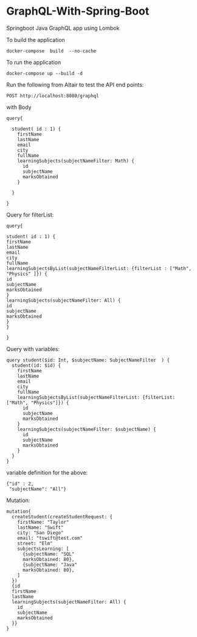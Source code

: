 # GraphQL-With-Spring-Boot
Springboot Java GraphQL app using Lombok

To build the application
```
docker-compose  build  --no-cache 
```
To run the application

```
docker-compose up --build -d   
```


Run the following from Altair to test the API end points:

```
POST http://localhost:8080/graphql
```
with Body

```
query{
 
  student( id : 1) {
    firstName
    lastName
    email
    city
    fullName
    learningSubjects(subjectNameFilter: Math) {
      id
      subjectName
      marksObtained
    }
  
  }

}
```

Query for filterList:

```
query{

student( id : 1) {
firstName
lastName
email
city
fullName
learningSubjectsByList(subjectNameFilterList: {filterList : ["Math", "Physics" ]}) {
id
subjectName
marksObtained
}
learningSubjects(subjectNameFilter: All) {
id
subjectName
marksObtained
}
}

}
```

Query with variables:

```
query student($id: Int, $subjectName: SubjectNameFilter  ) {
  student(id: $id) {
    firstName
    lastName
    email
    city
    fullName
    learningSubjectsByList(subjectNameFilterList: {filterList: ["Math", "Physics"]}) {
      id
      subjectName
      marksObtained
    }
    learningSubjects(subjectNameFilter: $subjectName) {
      id
      subjectName
      marksObtained
    }
  }
}

```

variable definition for the above:

```
{"id" : 2,
 "subjectName": "All"}

```

Mutation:

```
mutation{
  createStudent(createStudentRequest: {
    firstName: "Taylor"
    lastName: "Swift"
    city: "San Diego"
    email: "tswift@test.com"
    street: "Elm"
    subjectsLearning: [
      {subjectName: "SQL"
      marksObtained: 80},
      {subjectName: "Java"
      marksObtained: 80},
    ]
  }) 
  {id
  firstName
  lastName
  learningSubjects(subjectNameFilter: All) {
    id
    subjectName
    marksObtained
  }}
}
```



